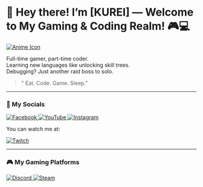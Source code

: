 # 👋 Hey there! I’m [KUREI] — Welcome to My Gaming & Coding Realm! 🎮💻

<a href="https://share.google/images/2RUR4bkYwTajhYOAm">
  <img src="https://img.icons8.com/external-flaticons-lineal-color-flat-icons/64/external-anime-anime-avatar-flaticons-lineal-color-flat-icons-5.png" alt="Anime Icon" />
</a>

Full-time gamer, part-time coder.  
Learning new languages like unlocking skill trees.  
Debugging? Just another raid boss to solo.

>" Eat. Code. Game. Sleep."

---
### 📲 My Socials

<a href="https://www.facebook.com/share/1GRrpxucui/" target="_blank">
  <img src="https://img.icons8.com/color/48/facebook.png" alt="Facebook" />
</a>
<a href="https://www.youtube.com/@your-channel-name" target="_blank">
  <img src="https://img.icons8.com/color/48/youtube-play.png" alt="YouTube" />
</a>
<a href="https://www.instagram.com/jm_vhy?igsh=MXdmOTA3bjRubDZ5eQ==" target="_blank">
  <img src="https://img.icons8.com/color/48/instagram-new--v1.png" alt="Instagram" />
</a>

You can watch me at:  

<a href="https://www.twitch.tv/your_username" target="_blank" title="Twitch">
  <img src="https://img.icons8.com/ios-filled/50/9146FF/twitch.png" alt="Twitch" />
</a>

---

### 🎮 My Gaming Platforms

<a href="https://discord.com/users/YOUR_USER_ID" target="_blank">
  <img src="https://img.icons8.com/color/48/discord-logo.png" alt="Discord" />
</a>
<a href="https://store.steampowered.com/" target="_blank" title="Steam">
  <img src="https://img.icons8.com/color/48/steam.png" alt="Steam" />
</a>


